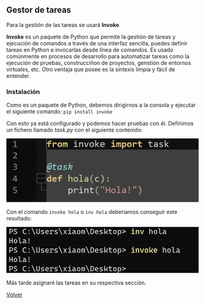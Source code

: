 ## Gestor de tareas

Para la gestión de las tareas se usará **Invoke**. 

**Invoke** es un paquete de Python que permite la gestión de tareas y ejecución de comandos a través de una interfaz sencilla, puedes definir tareas en Python e invocarlas desde línea de comandos. 
Es usado comúnmente en procesos de desarrollo para automatizar tareas como la ejecución de pruebas, construcciñon de proyectos, genstión de entornos virtuales, etc.
Otro ventaja que posee es la sintexis limpia y fácil de entender. 

### Instalación

Como es un paquete de Python, debemos dirigirnos a la consola y ejecutar el siguiente comando: ``pip install invoke``

Con esto ya está configurado y podemos hacer pruebas con él. Definimos un fichero llamado *task.py* con el siguiente contenido:

![Ejemplo tasks.py](img/ejemplo_tasks.png)

Con el comando ``invoke hola`` o ``inv hola`` deberiamos conseguir este resultado:

![Ejemplo tasks.py 2](img/ejemplo_task_2.png)

Más tarde asignaré las tareas en su respectiva sección.

[Volver](README.md)